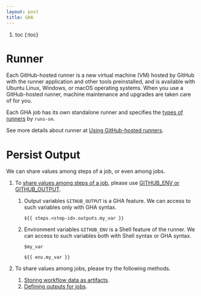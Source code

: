 ```yaml
---
layout: post
title: GHA
---
```


1. toc
{:toc}

# Runner #

Each GitHub-hosted runner is a new virtual machine (VM) hosted by GitHub with the runner application and other tools preinstalled, and is available with Ubuntu Linux, Windows, or macOS operating systems. When you use a GitHub-hosted runner, machine maintenance and upgrades are taken care of for you.

Each GHA job has its own standalone runner and specifies the [types of runners](https://docs.github.com/en/actions/using-github-hosted-runners/about-github-hosted-runners/about-github-hosted-runners#supported-runners-and-hardware-resources) by `runs-on`.

See more details about runner at [Using GitHub-hosted runners](https://docs.github.com/en/actions/using-github-hosted-runners/about-github-hosted-runners).

# Persist Output #

We can share values among steps of a job, or even among jobs.

1. To [share values among steps of a job](https://michaelcurrin.github.io/dev-cheatsheets/cheatsheets/ci-cd/github-actions/persist.html), please use [GITHUB\_ENV or GITHUB\_OUTPUT](https://github.com/orgs/community/discussions/55294).
   1. Output variables `GITHUB_OUTPUT` is a GHA feature. We can access to such variables only with GHA syntax.
   
      ```
      ${{ steps.<step-id>.outputs.my_var }}
      ```

   2. Environment variables `GITHUB_ENV` is a Shell feature of the runner. We can access to such variables both with Shell syntax or GHA syntax.
   
      ```
      $my_var

      ${{ env.my_var }}
      ```

2. To share values among jobs, please try the following methods.
   1. [Storing workflow data as artifacts](https://help.github.com/en/actions/automating-your-workflow-with-github-actions/persisting-workflow-data-using-artifacts).
   2. [Defining outputs for jobs](https://docs.github.com/en/actions/using-jobs/defining-outputs-for-jobs).

